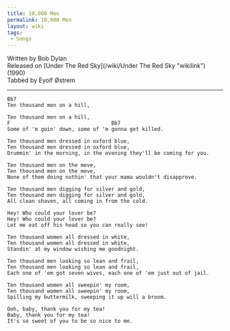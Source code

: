 ```yaml
---
title: 10,000 Men
permalink: 10,000 Men
layout: wiki
tags:
 - Songs
---
```


Written by Bob Dylan  
Released on [Under The Red Sky](/wiki/Under The Red Sky "wikilink") (1990)  
Tabbed by Eyolf Østrem

* * * * *

    Bb7
    Ten thousand men on a hill,

    Ten thousand men on a hill,
    F                                 Bb7
    Some of 'm goin' down, some of 'm gonna get killed.

    Ten thousand men dressed in oxford blue,
    Ten thousand men dressed in oxford blue,
    Drummin' in the morning, in the evening they'll be coming for you.

    Ten thousand men on the move,
    Ten thousand men on the move,
    None of them doing nothin' that your mama wouldn't disapprove.

    Ten thousand men digging for silver and gold,
    Ten thousand men digging for silver and gold,
    All clean shaven, all coming in from the cold.

    Hey! Who could your lover be?
    Hey! Who could your lover be?
    Let me eat off his head so you can really see!

    Ten thousand women all dressed in white,
    Ten thousand women all dressed in white,
    Standin' at my window wishing me goodnight.

    Ten thousand men looking so lean and frail,
    Ten thousand men looking so lean and frail,
    Each one of 'em got seven wives, each one of 'em just out of jail.

    Ten thousand women all sweepin' my room,
    Ten thousand women all sweepin' my room,
    Spilling my buttermilk, sweeping it up will a broom.

    Ooh, baby, thank you for my tea!
    Baby, thank you for my tea!
    It's so sweet of you to be so nice to me.
